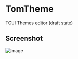 TomTheme
========

TCUI Themes editor (draft state)

Screenshot
----------

![image](https://raw.github.com/solkin/tcsgeditor/master/tomtheme_13_0316.png)
